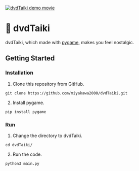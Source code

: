 [![dvdTaiki demo movie](https://github.com/user-attachments/assets/08b9943b-a150-45b4-9764-e80643653799)](https://youtu.be/zQCNyQTm-WI)
# 📀 dvdTaiki
dvdTaiki, which made with [pygame](https://www.pygame.org/), makes you feel nostalgic.

## Getting Started
### Installation
1. Clone this repository from GitHub.
```
git clone https://github.com/miyakawa2000/dvdTaiki.git
```
2. Install pygame.
```
pip install pygame
```
### Run
1. Change the directory to dvdTaiki.
```
cd dvdTaiki/
```
2. Run the code.
```
python3 main.py
```
